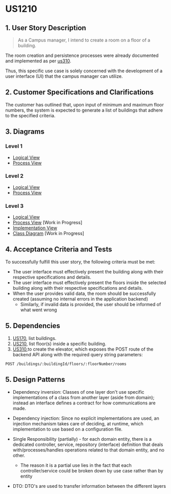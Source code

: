 # US1210

## 1. User Story Description

> As a Campus manager, I intend to create a room on a floor of a building.

The room creation and persistence processes were already
documented and implemented as per [us310](../us310/README.md).

Thus, this specific use case is solely concerned with the
development of a user interface (UI) that the campus
manager can utilize.

## 2. Customer Specifications and Clarifications

The customer has outlined that, upon input of minimum and maximum floor numbers, the system is expected to generate a list of buildings that adhere to the specified criteria.

## 3. Diagrams

### Level 1

- [Logical View](../general-purpose/level1/logical-view.svg)
- [Process View](./level1/process-view.svg)

### Level 2
- [Logical View](../general-purpose/level2/logical-view.svg)
- [Process View](./level2/process-view.svg)

### Level 3
- [Logical View](../general-purpose/level3/logical-view.svg)
- [Process View](./level3/process-view.svg) [Work in Progress]
- [Implementation View](../general-purpose/level3/implementation-view.svg)
- [Class Diagram](./level3/class-diagram.svg) [Work in Progress]

## 4. Acceptance Criteria and Tests

To successfully fulfill this user story, the following criteria must be met:

- The user interface must effectively present the building along with their respective specifications and details.
- The user interface must effectively present the floors inside the selected building along with their respective specifications and details.
- When the user provides valid data, the room should
  be successfully created (assuming no internal errors in the application backend)
    + Similarly, if invalid data is provided, the user should
      be informed of what went wrong

## 5. Dependencies

1. [US170](../us170), list buildings.
2. [US210](../us210), list floor(s) inside a specific building.
3. [US310](../us310),to create the elevator, which exposes the POST route of the backend API along with the required query string parameters:

```
POST /buildings/:buildingId/floors/:floorNumber/rooms
```

## 5. Design Patterns
- Dependency inversion: Classes of one layer don't use specific implementations of a class from another layer (aside from domain); instead an interface defines a contract for how communications are made.

- Dependency injection: Since no explicit implementations are used, an injection mechanism takes care of deciding, at runtime, which implementation to use based on a configuration file.

- Single Responsibility (partially) - for each domain entity, there is a dedicated controller, service, repository (interface) definition that deals with/processes/handles operations related to that domain entity, and no other.
    + The reason it is a partial use lies in the fact that each controller/service could be broken down by use case rather than by entity

- DTO: DTO's are used to transfer information between the different layers
